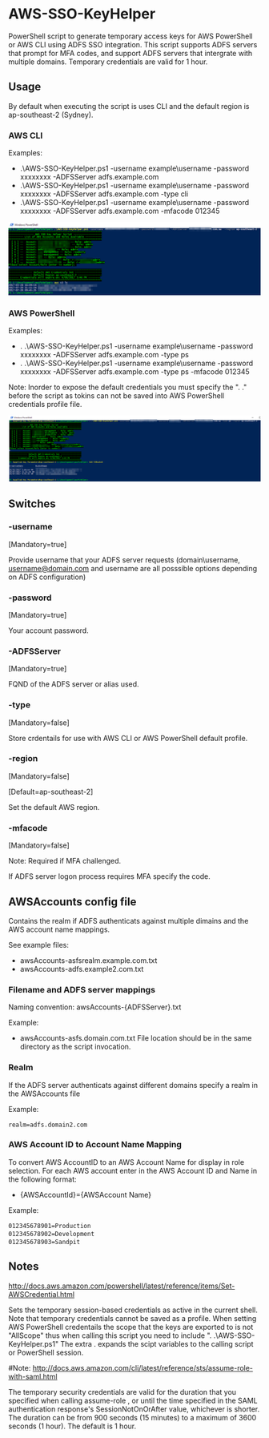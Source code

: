 # AWS-SSO-KeyHelper
PowerShell script to generate temporary access keys for AWS PowerShell or AWS CLI using ADFS SSO integration.
This script supports ADFS servers that prompt for MFA codes, and support ADFS servers that intergrate with multiple domains.
Temporary credentials are valid for 1 hour.

## Usage
By default when executing the script is uses CLI and the default region is ap-southeast-2 (Sydney).

### AWS CLI
Examples:
* .\AWS-SSO-KeyHelper.ps1 -username example\username -password xxxxxxxx -ADFSServer adfs.example.com
* .\AWS-SSO-KeyHelper.ps1 -username example\username -password xxxxxxxx -ADFSServer adfs.example.com -type cli
* .\AWS-SSO-KeyHelper.ps1 -username example\username -password xxxxxxxx -ADFSServer adfs.example.com -mfacode 012345

![AWS CLI Example with Realm specified in config file](https://raw.githubusercontent.com/Buzzcola81/AWS-SSO-KeyHelper/master/images/AWS-SSO-HelperScript-CLI.png "AWS CLI Example with Realm specified in config file")

### AWS PowerShell
Examples:
* . .\AWS-SSO-KeyHelper.ps1 -username example\username -password xxxxxxxx -ADFSServer adfs.example.com -type ps
* . .\AWS-SSO-KeyHelper.ps1 -username example\username -password xxxxxxxx -ADFSServer adfs.example.com -type ps -mfacode 012345

Note: Inorder to expose the default credentials you must specify the ". .\" before the script as tokins can not be saved into AWS PowerShell credentials profile file. 

![AWS PowerShell Example with MFA](https://raw.githubusercontent.com/Buzzcola81/AWS-SSO-KeyHelper/master/images/AWS-SSO-HelperScript-PowerShell.png "AWS PoweShell Example with MFA")

## Switches

### -username
[Mandatory=true]

Provide username that your ADFS server requests (domain\username, username@domain.com and username are all posssible options depending on ADFS configuration)

### -password
[Mandatory=true]

Your account password.

### -ADFSServer
[Mandatory=true]

FQND of the ADFS server or alias used.

### -type
[Mandatory=false]

Store crdentails for use with AWS CLI or AWS PowerShell default profile.

### -region
[Mandatory=false]

[Default=ap-southeast-2]

Set the default AWS region.

### -mfacode
[Mandatory=false]

Note: Required if MFA challenged.

If ADFS server logon process requires MFA specify the code.


## AWSAccounts config file
Contains the realm if ADFS authenticats against multiple dimains and the AWS account name mappings.

See example files:
* awsAccounts-asfsrealm.example.com.txt
* awsAccounts-adfs.example2.com.txt

### Filename and ADFS server mappings
Naming convention: awsAccounts-{ADFSServer}.txt

Example: 
* awsAccounts-asfs.domain.com.txt
File location should be in the same directory as the script invocation.  

### Realm
If the ADFS server authenticats against different domains specify a realm in the AWSAccounts file

Example:
```
realm=adfs.domain2.com
```

### AWS Account ID to Account Name Mapping
To convert AWS AccountID to an AWS Account Name for display in role selection.
For each AWS account enter in the AWS Account ID and Name in the following format:
* {AWSAccountId}={AWSAccount Name}

Example:
```
012345678901=Production
012345678902=Development
012345678903=Sandpit
```


## Notes 
http://docs.aws.amazon.com/powershell/latest/reference/items/Set-AWSCredential.html

Sets the temporary session-based credentials as active in the current shell. Note that temporary credentials cannot be saved as a profile. 
When setting AWS PowerShell credentails the scope that the keys are exported to is not "AllScope" thus when calling this script you need to include ". .\AWS-SSO-KeyHelper.ps1"
The extra . expands the scipt variables to the calling script or PowerShell session.


#Note: http://docs.aws.amazon.com/cli/latest/reference/sts/assume-role-with-saml.html

The temporary security credentials are valid for the duration that you specified when calling assume-role , or until
the time specified in the SAML authentication response's SessionNotOnOrAfter value, whichever is shorter. The duration
can be from 900 seconds (15 minutes) to a maximum of 3600 seconds (1 hour). The default is 1 hour.



 
